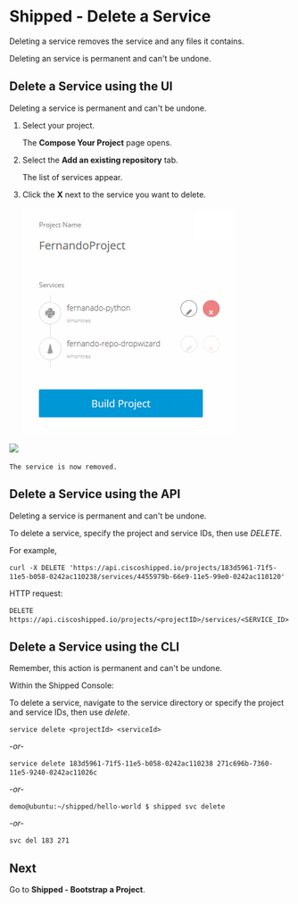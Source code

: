 # Shipped - Delete a Service

Deleting a service removes the service and any files it contains.

Deleting an service is permanent and can't be undone.



## Delete a Service using the UI

Deleting a service is permanent and can't be undone.

1. Select your project.

	The **Compose Your Project** page opens.

2. Select the **Add an existing repository** tab.

	The list of services appear.

3. Click the **X** next to the service you want to delete.

	<img src="assets/pr-del.png">
![](posts/files/shipped-manage-services/assets/pr-del.png)

	The service is now removed.





## Delete a Service  using the API

Deleting a service is permanent and can't be undone.

To delete a service, specify the project and service IDs, then use *DELETE*.

For example,

	curl -X DELETE 'https://api.ciscoshipped.io/projects/183d5961-71f5-11e5-b058-0242ac110238/services/4455979b-66e9-11e5-99e0-0242ac110120'

HTTP request:

	DELETE https://api.ciscoshipped.io/projects/<projectID>/services/<SERVICE_ID>



## Delete a Service  using the CLI

Remember, this action is permanent and can't be undone.

Within the Shipped Console:

To delete a service, navigate to the service directory or specify the project and service IDs, then use *delete*.

	service delete <projectId> <serviceId>

*-or-*

	service delete 183d5961-71f5-11e5-b058-0242ac110238 271c696b-7360-11e5-9240-0242ac11026c

*-or-*


	demo@ubuntu:~/shipped/hello-world $ shipped svc delete


*-or-*

	svc del 183 271


## Next

Go to **Shipped - Bootstrap a Project**.


